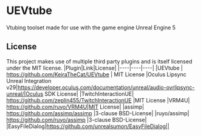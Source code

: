 # UEVtube
Vtubing toolset made for use with the game engine Unreal Engine 5

## License
This project makes use of multiple third party plugins and is itself licensed under the MIT license.
|Plugin|Link|License|
|----|----|----|
|UEVtube | https://github.com/KeiraTheCat/UEVtube | MIT License
|Oculus Lipsync Unreal Integration v29|https://developer.oculus.com/documentation/unreal/audio-ovrlipsync-unreal/|Oculus SDK License|
|TwitchInteractionUE| https://github.com/zeplin455/TwitchInteractionUE |MIT License
|VRM4U| https://github.com/ruyo/VRM4U|MIT License|
|assimp| https://github.com/assimp/assimp |3-clause BSD-License|
|ruyo/assimp| https://github.com/ruyo/assimp |3-clause BSD-License|
|EasyFileDialog|https://github.com/unrealsumon/EasyFileDialog||

